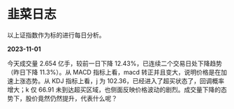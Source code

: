 # 韭菜日志

以上证指数作为标的进行每日分析。

**2023-11-01**

今天成交量 2.654 亿手，较前一日下降 12.43%，已连续二个交易日处下降趋势（昨日下降 11.3%）。从 MACD 指标上看，macd 转正并且变大，说明价格是在加速上涨态势。从 KDJ 指标上看，j 为 102.36，已经进入了超买状态了，回调概率增大；k 仅 66.91 未到达超买区域，也侧面反映价格波动的剧烈。成交量下降的态势下，股价竟然仍然提升，代表什么呢？
